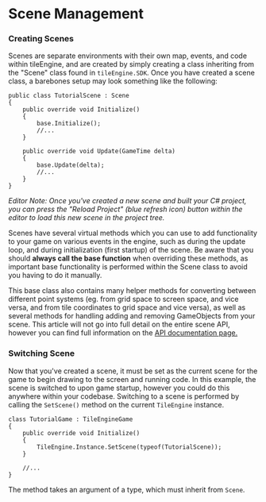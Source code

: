# Scene Management
### Creating Scenes
Scenes are separate environments with their own map, events, and code within tileEngine, and are created by simply creating a class inheriting from
the "Scene" class found in `tileEngine.SDK`. Once you have created a scene class, a barebones setup may look something like the following:

```
public class TutorialScene : Scene
{
    public override void Initialize()
    {
        base.Initialize();
        //...
    }

    public override void Update(GameTime delta)
    {
        base.Update(delta);
        //...
    }
}
```
*Editor Note: Once you've created a new scene and built your C# project, you can press the "Reload Project" (blue refresh icon) button within the
editor to load this new scene in the project tree.*

Scenes have several virtual methods which you can use to add functionality to your game on various events in the engine, such as during the update
loop, and during initialization (first startup) of the scene. Be aware that you should **always call the base function** when overriding these methods,
as important base functionality is performed within the Scene class to avoid you having to do it manually.

This base class also contains many helper methods for converting between different point systems (eg. from grid space to screen space, and vice
versa, and from tile coordinates to grid space and vice versa), as well as several methods for handling adding and removing GameObjects from your
scene. This article will not go into full detail on the entire scene API, however you can find full information on the [API documentation page.](../api/tileEngine.SDK.Scene.html)

### Switching Scene
Now that you've created a scene, it must be set as the current scene for the game to begin drawing to the screen and running code. In this example,
the scene is switched to upon game startup, however you could do this anywhere within your codebase. Switching to a scene is performed by calling
the `SetScene()` method on the current `TileEngine` instance.

```
class TutorialGame : TileEngineGame
{
    public override void Initialize()
    {
        TileEngine.Instance.SetScene(typeof(TutorialScene));
    }

    //...
}
```

The method takes an argument of a type, which must inherit from `Scene`.